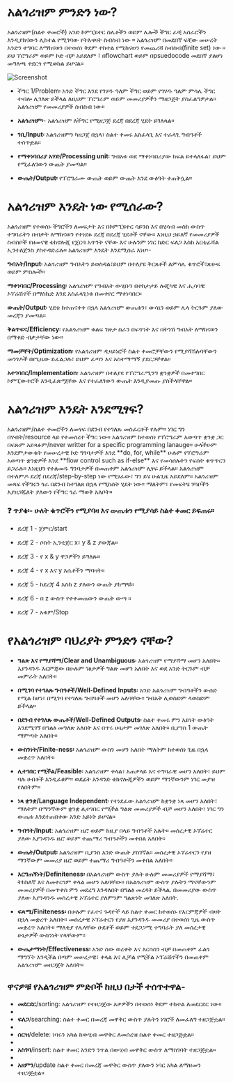 
<h1>አልጎሪዝም ምንድን ነው?</h1>
<p>

አልጎሪዝም(ስልተ ቀመሮች) አንድ ኮምፒዩተር ስሌቶችን ወይም ሌሎች ችግር ፈቺ አሰራሮችን እንዲያከናውን ሊከተል የሚገባው የትእዛዛት ስብስብ ነው ። አልጎሪዝም በመደበኛ ፍቺው መሠረት አንድን ተግባር ለማከናወን በተወሰነ ቅደም ተከተል የሚከናወን የመጨረሻ ስብስብ(finite set) ነው ። ይህ ፕሮግራም ወይም ኮድ ብቻ አይደለም ፤ በflowchart ወይም በpsuedocode መደበኛ ያልሆነ መግለጫ ተደርጎ የሚወከል ይሆናል።
</p>


![Screenshot](https://github.com/HenokB/Algorithms-in-Amharic/assets/46082799/58dda912-4bf7-466f-b77c-a9cfa017821b)



- ችግር 1/Problem፡ አንድ ችግር እንደ የገሃዱ ዓለም ችግር ወይም የገሃዱ ዓለም ምሳሌ ችግር ተብሎ ሊገለጽ ይችላል ለዚህም ፕሮግራም ወይም መመሪያዎችን ማዘጋጀት ያስፈልግዎታል። አልጎሪዝም የመመሪያዎች ስብስብ ነው።

- **አልጎሪዝም፡**- አልጎሪዝም ለችግር የሚዘጋጅ ደረጃ በደረጃ ሂደት ይገለጻል። </br>
- **ገቢ/Input**፡ አልጎሪዝምን ካዘጋጀ በኋላ፣ ስልተ ቀመሩ አስፈላጊ እና ተፈላጊ ግብዓቶች ተሰጥቷል።</br>
- **የማቀነባበሪያ አሃድ/Processing unit**፡ ግብአቱ ወደ ማቀነባበሪያው ክፍል ይተላለፋል፣ ይህም የሚፈለገውን ውጤት ያመጣል።</br>
- **ውጤት/Output፡** የፕሮግራሙ ውጤት ወይም ውጤት እንደ ውፅዓት ተጠቅሷል።</br>




<h1>አልጎሪዝም እንዴት ነው የሚሰራው?</h1>
<p>
አልጎሪዝም የተወሰኑ ችግሮችን ለመፍታት እና በኮምፒዩተር ሳይንስ እና በሂሳብ መስክ ውስጥ ተግባራትን በብቃት ለማከናወን የተነደፉ ደረጃ በደረጃ ሂደቶች ናቸው። እነዚህ ኃይለኛ የመመሪያዎች ስብስቦች የዘመናዊ ቴክኖሎጂ የጀርባ አጥንት ናቸው እና ሁሉንም ነገር ከድር ፍለጋ እስከ አርቲፊሻል ኢንተለጀንስ ያስተዳድራሉ። አልጎሪዝም እንዴት እንደሚሰራ እነሆ፡-

**ግብአት/Input**፡ አልጎሪዝም ግብአትን ይወስዳል፣ይህም በተለያዩ ቅርጸቶች ለምሳሌ ቁጥሮች፣ጽሁፍ ወይም ምስሎች።

**ማቀነባበር/Processing**፡ አልጎሪዝም የግብአት ውሂቡን በተከታታይ ሎጂካዊ እና ሒሳባዊ ኦፕሬሽኖች በማስኬድ እንደ አስፈላጊነቱ በመቀየር ማቀነባበር።

**ውጤት/Output**፡ ሂደቱ ከተጠናቀቀ በኋላ አልጎሪዝም ውጤቱን፣ ውሳኔን ወይም ሌላ ትርጉም ያለው መረጃን ያመጣል።

**ቅልጥፍና/Efficiency**፡ የአልጎሪዝም ቁልፍ ገጽታ ስራን በፍጥነት እና በትንሽ ግብአት ለማከናወን በማቀድ ብቃታቸው ነው።

**ማመቻቸት/Optimization**፡ የአልጎሪዝም ዲዛይነሮች ስልተ ቀመሮቻቸውን የሚያሻሽሉባቸውን መንገዶች በየጊዜው ይፈልጋሉ፣ ይህም ፈጣን እና አስተማማኝ ያደርጋቸዋል።

**አተገባበር/Implementation**፡ አልጎሪዝም በተለያዩ የፕሮግራሚንግ ቋንቋዎች በመተግበር ኮምፒውተሮች እንዲፈጽሟቸው እና የተፈለገውን ውጤት እንዲያመጡ ያስችላቸዋል።
</p>

<h1>አልጎሪዝም እንዴት እንደሚፃፍ?</h1>

<p>
አልጎሪዝም/ስልተ ቀመሮችን ለመፃፍ በደንብ የተገለጹ መስፈርቶች የሉም። ነገር ግን በሃብት/resource ላይ የተመሰረተ ችግር ነው። አልጎሪዝም ከተወሰነ የፕሮግራም አወጣጥ ቋንቋ ጋር በፍጹም አይጻፉም/never writter for a specific programming lanauge።
ሁላችሁም እንደምታውቁት የመሠረታዊ ኮድ ግንባታዎች እንደ **do, for, while** ሁሉም የፕሮግራም አወጣጥ ቋንቋዎች እንደ **flow control such as if-else** እና የመሳሰሉትን የፍሰት ቁጥጥርን ይጋራሉ። እነዚህን የተለመዱ ግንባታዎች በመጠቀም አልጎሪዝም ሊፃፍ ይችላል።
አልጎሪዝም በተለምዶ ደረጃ በደረጃ/step-by-step ነው የሚፃፈው፣ ግን ይሄ ሁልጊዜ አይደለም። አልጎሪዝም መጻፍ የችግሩን ጎራ በደንብ ከተገለጸ በኋላ የሚከሰት ሂደት ነው። ማለትም፣ የመፍትሄ ሃሳቦችን እያዘጋጁለት ያለውን የችግር ጎራ ማወቅ አለቦት።
</p>


### ❓ ጥያቄ፡- ሁለት ቁጥሮችን የሚያባዛ እና ውጤቱን የሚያሳይ ስልተ ቀመር ይፍጠሩ።

- ደረጃ 1 - ጀምር/start

- ደረጃ 2 - ሶስት ኢንቲጀር x፣ y & z ያውጃል። 

- ደረጃ 3 - የ x & y ዋጋዎችን ይግለጹ። 

- ደረጃ 4 - የ x እና y እሴቶችን ማባዛት። 

- ደረጃ 5 - ከደረጃ 4 እስከ z ያለውን ውጤት ያከማቹ።

- ደረጃ 6 - በ z ውስጥ የተቀመጠውን ውጤት ውጣ ።

- ደረጃ 7 - አቁም/Stop


# የአልጎሪዝም ባህሪያት ምንድን ናቸው?

- **ግልጽ እና የማያሻማ/Clear and Unambiguous**፡ አልጎሪዝም የማያሻማ መሆን አለበት። እያንዳንዱ እርምጃው በሁሉም ገፅታዎች ግልጽ መሆን አለበት እና ወደ አንድ ትርጉም ብቻ መምራት አለበት።
  
- **በሚገባ የተገለጹ ግብዓቶች/Well-Defined Inputs**፡ አንድ አልጎሪዝም ግብዓቶችን ውሰድ የሚል ከሆነ፣ በሚገባ የተገለጹ ግብዓቶች መሆን አለባቸው። ግብአት ሊወስድም ላወስድም ይችላል።
  
- **በደንብ የተገለጹ ውጤቶች/Well-Defined Outputs**፡ ስልተ ቀመሩ ምን አይነት ውፅዓት እንደሚገኝ በግልፅ መግለጽ አለበት እና በጥሩ ሁኔታም መገለጽ አለበት። ቢያንስ 1 ውጤት ማምጣት አለበት።
  
- **ውስንነት/Finite-ness፡** አልጎሪዝም ውስን መሆን አለበት ማለትም ከተወሰነ ጊዜ በኋላ መቋረጥ አለበት።
  
- **ሊተገበር የሚችል/Feasible**፡ አልጎሪዝም ቀላል፣ አጠቃላይ እና ተግባራዊ መሆን አለበት፣ ይህም ባሉ ሀብቶች እንዲፈፀም። ወደፊት አንዳንድ ቴክኖሎጂዎችን ወይም ማንኛውንም ነገር መያዝ የለበትም።
  
- **ነጻ ቋንቋ/Language Independent**፡ የተነደፈው አልጎሪዝም ከቋንቋ ነጻ መሆን አለበት፣ ማለትም በማንኛውም ቋንቋ ሊተገበር የሚችል ግልጽ መመሪያዎች ብቻ መሆን አለበት፣ ነገር ግን ውጤቱ እንደተጠበቀው አንድ አይነት ይሆናል።

- **ግብዓት/Input**: አልጎሪዝም ዜሮ ወይም ከዚያ በላይ ግብዓቶች አሉት። መሰረታዊ ኦፕሬተር ያለው እያንዳንዱ ዜሮ ወይም ተጨማሪ ግብዓቶችን መቀበል አለበት።

- **ውጤት/Output፡** አልጎሪዝም ቢያንስ አንድ ውጤት ያስገኛል። መሰረታዊ ኦፕሬተርን የያዘ ማንኛውም መመሪያ ዜሮ ወይም ተጨማሪ ግብዓቶችን መቀበል አለበት።

- **እርግጠኝነት/Definiteness፡** በአልጎሪዝም ውስጥ ያሉት ሁሉም መመሪያዎች የማያሻማ፣ ትክክለኛ እና ለመተርጎም ቀላል መሆን አለባቸው። በአልጎሪዝም ውስጥ ያሉትን ማናቸውንም መመሪያዎች በመጥቀስ ምን መደረግ እንዳለበት በግልፅ መረዳት ይችላል. በመመሪያው ውስጥ ያለው እያንዳንዱ መሰረታዊ ኦፕሬተር ያለምንም ግልጽነት መገለጽ አለበት.

- **ፍጻሜ/Finiteness፡** በሁሉም የፈተና ጉዳዮች ላይ ስልተ ቀመር ከተወሰኑ የእርምጃዎች ብዛት በኋላ መቋረጥ አለበት። መሰረታዊ ኦፕሬተርን የያዘ እያንዳንዱ መመሪያ በተወሰነ ጊዜ ውስጥ መቋረጥ አለበት። ማለቂያ የሌላቸው ዑደቶች ወይም ተደጋጋሚ ተግባራት ያለ መሰረታዊ ሁኔታዎች ውስንነት የላቸውም።
  
- **ውጤታማነት/Effectiveness፡** አንድ ሰው ወረቀት እና እርሳስን ብቻ በመጠቀም ፈልጎ ማግኘት እንዲችል በጣም መሠረታዊ፣ ቀላል እና ሊቻል የሚችል ኦፕሬሽኖችን በመጠቀም አልጎሪዝም መዘጋጀት አለበት።


## ዋናዎቹ የአልጎሪዝም ምድቦች ከዚህ በታች ተሰጥተዋል-

- **መደርደር**/sorting: አልጎሪዝም የተዘጋጀው እቃዎችን በተወሰነ ቅደም ተከተል ለመደርደር ነው።
- 
- **ፍለጋ**/searching: ስልተ ቀመር በመረጃ መዋቅር ውስጥ ያሉትን ነገሮች ለመፈለግ ተዘጋጅቷል።
- 
- **ሰርዝ**/delete: ነባሩን አካል ከውሂብ መዋቅር ለመሰረዝ ስልተ ቀመር ተዘጋጅቷል።
- 
- **አስገባ**/insert: ስልተ ቀመር አንድን ንጥል በውሂብ መዋቅር ውስጥ ለማስገባት ተዘጋጅቷል።
- 
- **አዘምን**/update ስልተ ቀመር በመረጃ መዋቅር ውስጥ ያለውን ነባር አካል ለማዘመን ተዘጋጅቷል።